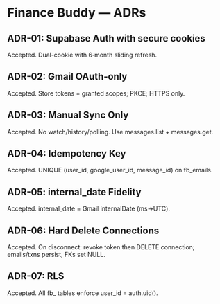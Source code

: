 # Finance Buddy — ADRs

## ADR-01: Supabase Auth with secure cookies
Accepted. Dual-cookie with 6‑month sliding refresh.

## ADR-02: Gmail OAuth-only
Accepted. Store tokens + granted scopes; PKCE; HTTPS only.

## ADR-03: Manual Sync Only
Accepted. No watch/history/polling. Use messages.list + messages.get.

## ADR-04: Idempotency Key
Accepted. UNIQUE (user_id, google_user_id, message_id) on fb_emails.

## ADR-05: internal_date Fidelity
Accepted. internal_date = Gmail internalDate (ms→UTC).

## ADR-06: Hard Delete Connections
Accepted. On disconnect: revoke token then DELETE connection; emails/txns persist, FKs set NULL.

## ADR-07: RLS
Accepted. All fb_ tables enforce user_id = auth.uid().